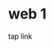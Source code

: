 <h1>web 1</h1>
<a href="https://raffneptune-web1.vercel.app" style="color: black; text-decoration: none;">tap link</a>

